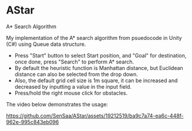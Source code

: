 # AStar
A* Search Algorithm

My implementation of the A* search algorithm from psuedocode in Unity (C#) using Queue data structure.

- Press "Start" button to select Start position, and "Goal" for destination, once done, press "Search" to perform A* search.
- By default the heuristic function is Manhattan distance, but Euclidean distance can also be selected from the drop down.
- Also, the default grid cell size is 1m square, it can be increased and decreased by inputting a value in the input field.
- Press/hold the right mouse click for obstacles.

The video below demonstrates the usage:


https://github.com/SenSaa/AStar/assets/19212519/ba9c7a74-ea6c-448f-962e-995c843eb096


